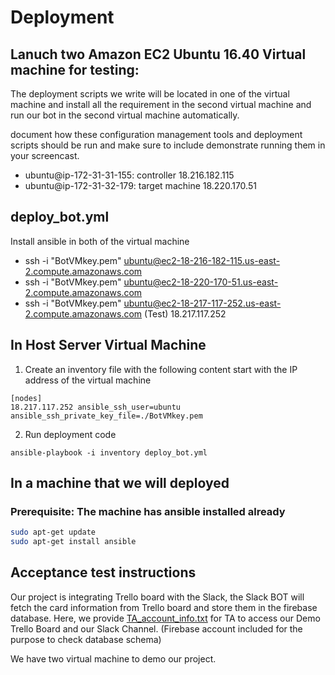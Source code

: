 # Deployment

## Lanuch two Amazon EC2 Ubuntu 16.40 Virtual machine for testing:
The deployment scripts we write will be located in one of the virtual machine and install all the requirement in the second virtual machine and run our bot in the second virtual machine automatically.


document how these configuration management tools and deployment scripts should be run and make sure to include demonstrate running them in your screencast.

* ubuntu@ip-172-31-31-155: controller 18.216.182.115
* ubuntu@ip-172-31-32-179: target machine 18.220.170.51

## deploy_bot.yml

Install ansible in both of the virtual machine
* ssh -i "BotVMkey.pem" ubuntu@ec2-18-216-182-115.us-east-2.compute.amazonaws.com
* ssh -i "BotVMkey.pem" ubuntu@ec2-18-220-170-51.us-east-2.compute.amazonaws.com
* ssh -i "BotVMkey.pem" ubuntu@ec2-18-217-117-252.us-east-2.compute.amazonaws.com (Test) 18.217.117.252



## In Host Server Virtual Machine
1. Create an inventory file with the following content
start with the IP address of the virtual machine
```
[nodes]
18.217.117.252 ansible_ssh_user=ubuntu ansible_ssh_private_key_file=./BotVMkey.pem
```

2. Run deployment code
```
ansible-playbook -i inventory deploy_bot.yml
```
## In a machine that we will deployed
### Prerequisite: The machine has ansible installed already
```bash
sudo apt-get update
sudo apt-get install ansible 
```

## Acceptance test instructions
Our project is integrating Trello board with the Slack, the Slack BOT will fetch the card information from Trello board and store them in the firebase database. Here, we provide [TA_account_info.txt](https://github.ncsu.edu/yhu22/CSC510_F17_Project/blob/deploy/TA_account_info.txt) for TA to access our Demo Trello Board and our Slack Channel. (Firebase account included for the purpose to check database schema)

We have two virtual machine to demo our project.
